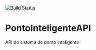 [![Build Status](https://travis-ci.org/harlancleiton/PontoInteligenteAPI.svg?branch=master)](https://travis-ci.org/harlancleiton/PontoInteligenteAPI)

# PontoInteligenteAPI
API do sistema de ponto inteligente
